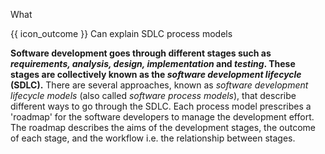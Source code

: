 <span id="title">What</span>

<span id="prereqs"></span>

<span id="outcomes">{{ icon_outcome }} Can explain SDLC process models</span>

<div id="body">

**Software development goes through different stages such as _requirements, analysis, design, implementation_ and _testing_. These stages are collectively known as the _software development lifecycle_ (SDLC).** There are several approaches, known as _software development lifecycle models_ (also called _software process models_), that describe different ways to go through the SDLC. Each process model prescribes a 'roadmap' for the software developers to manage the development effort. The roadmap describes the aims of the development stages, the outcome of each stage, and the workflow i.e. the relationship between stages.

</div>

<div id="extras">
</div>
